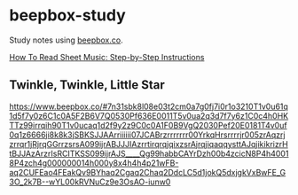 # beepbox-study
Study notes using [beepbox.co](beepbox.co).

[How To Read Sheet Music: Step-by-Step Instructions](https://www.musicnotes.com/now/tips/how-to-read-sheet-music/)

## Twinkle, Twinkle, Little Star
https://www.beepbox.co/#7n31sbk8l08e03t2cm0a7g0fj7i0r1o3210T1v0u61q1d5f7y0z6C1c0A5F2B6V7Q0530Pf636E0011T5v0ua2q3d7f7y6z1C0c4h0HKTTz99irrqih90T1v0ucaq1d2f9y2z9C0c0A1F0B9VgQ2030Pef20E0181T4v0uf0q1z6666ji8k8k3jSBKSJJAArriiiiii07JCABrzrrrrrrr00YrkqHrsrrrrjr005zrAqzrjzrrqr1jRjrqGGrrzsrsA099ijrABJJJIAzrrtirqrqjqixzsrAjrqjiqaqqysttAJqjikikrizrHtBJJAzArzrIsRCITKSS099ijrAJS____Qg99habbCAYrDzh00b4zcicN8P4h40018P4zch4g000000014h000y8x4h4h4p21wFB-aq2CUFEao4FEakQv9BYhaq2Cgaq2Chaq2DdcLC5d1jokQ5dxjgkVxBwFE_G3O_2k7B--wYL00kRVNuCz9e3OsAO-iunw0
